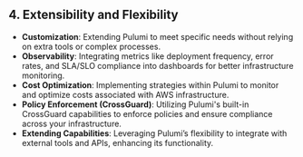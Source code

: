 ## **4. Extensibility and Flexibility**

- **Customization**: Extending Pulumi to meet specific needs without relying on extra tools or complex processes.
- **Observability**: Integrating metrics like deployment frequency, error rates, and SLA/SLO compliance into dashboards for better infrastructure monitoring.
- **Cost Optimization**: Implementing strategies within Pulumi to monitor and optimize costs associated with AWS infrastructure.
- **Policy Enforcement (CrossGuard)**: Utilizing Pulumi's built-in CrossGuard capabilities to enforce policies and ensure compliance across your infrastructure.
- **Extending Capabilities**: Leveraging Pulumi’s flexibility to integrate with external tools and APIs, enhancing its functionality.
